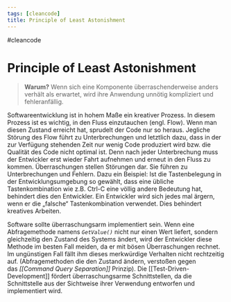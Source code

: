 ```yaml
---
tags: [cleancode]
title: Principle of Least Astonishment
---
```

#cleancode 
# Principle of Least Astonishment

>**Warum?**
>Wenn sich eine Komponente überraschenderweise anders verhält als erwartet, wird ihre Anwendung unnötig kompliziert und fehleranfällig.

Softwareentwicklung ist in hohem Maße ein kreativer Prozess. In diesem Prozess ist es wichtig, in den Fluss einzutauchen (engl. Flow). Wenn man diesen Zustand erreicht hat, sprudelt der Code nur so heraus. Jegliche Störung des Flow führt zu Unterbrechungen und letztlich dazu, dass in der zur Verfügung stehenden Zeit nur wenig Code produziert wird bzw. die Qualität des Code nicht optimal ist. Denn nach jeder Unterbrechung muss der Entwickler erst wieder Fahrt aufnehmen und erneut in den Fluss zu kommen. Überraschungen stellen Störungen dar. Sie führen zu Unterbrechungen und Fehlern. Dazu ein Beispiel: Ist die Tastenbelegung in der Entwicklungsumgebung so gewählt, dass eine übliche Tastenkombination wie z.B. Ctrl-C eine völlig andere Bedeutung hat, behindert dies den Entwickler. Ein Entwickler wird sich jedes mal ärgern, wenn er die „falsche“ Tastenkombination verwendet. Dies behindert kreatives Arbeiten.

Software sollte überraschungsarm implementiert sein. Wenn eine Abfragemethode namens _`GetValue()`_ nicht nur einen Wert liefert, sondern gleichzeitig den Zustand des Systems ändert, wird der Entwickler diese Methode im besten Fall meiden, da er mit bösen Überraschungen rechnet. Im ungünstigen Fall fällt ihm dieses merkwürdige Verhalten nicht rechtzeitig auf. (Abfragemethoden die den Zustand ändern, verstoßen gegen das _[[Command Query Separation]]_ Prinzip). Die [[Test-Driven-Development]] fördert überraschungsarme Schnittstellen, da die Schnittstelle aus der Sichtweise ihrer Verwendung entworfen und implementiert wird.